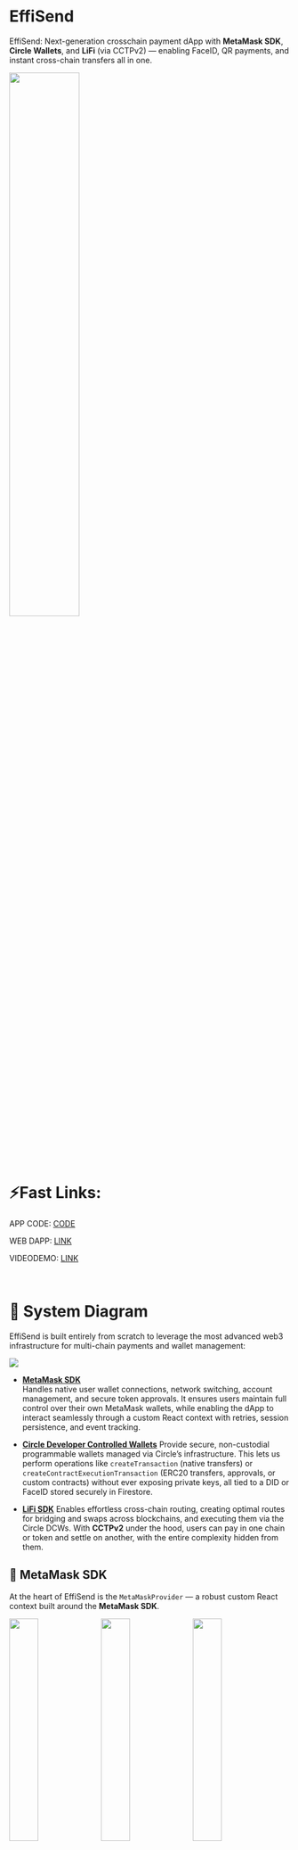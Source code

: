 # EffiSend

EffiSend: Next-generation crosschain payment dApp with **MetaMask SDK**, **Circle Wallets**, and **LiFi** (via CCTPv2) — enabling FaceID, QR payments, and instant cross-chain transfers all in one.

<img src="./Images/logo.png" width="50%">

<br>

# ⚡Fast Links:

APP CODE: [CODE](./effisend-meta/)

WEB DAPP: [LINK](https://effisend.expo.app)

VIDEODEMO: [LINK](https://www.youtube.com/watch?v=haHcunJCw2Y)

<br>

# 🚀 System Diagram

EffiSend is built entirely from scratch to leverage the most advanced web3 infrastructure for multi-chain payments and wallet management:

<img src="./Images/diagram.drawio.png">

- [**MetaMask SDK**](./effisend-meta/src/providers/metamaskProvider.js)  
  Handles native user wallet connections, network switching, account management, and secure token approvals. It ensures users maintain full control over their own MetaMask wallets, while enabling the dApp to interact seamlessly through a custom React context with retries, session persistence, and event tracking.

- [**Circle Developer Controlled Wallets**](./cloud%20functions/excecute-transactions.js)
  Provide secure, non-custodial programmable wallets managed via Circle’s infrastructure. This lets us perform operations like `createTransaction` (native transfers) or `createContractExecutionTransaction` (ERC20 transfers, approvals, or custom contracts) without ever exposing private keys, all tied to a DID or FaceID stored securely in Firestore.

- [**LiFi SDK**](./cloud%20functions/excecute-transactions.js)
  Enables effortless cross-chain routing, creating optimal routes for bridging and swaps across blockchains, and executing them via the Circle DCWs. With **CCTPv2** under the hood, users can pay in one chain or token and settle on another, with the entire complexity hidden from them.

## 🦊 MetaMask SDK

At the heart of EffiSend is the `MetaMaskProvider` — a robust custom React context built around the **MetaMask SDK**. 

<img src="./Images/connect1.png" width="32%"> <img src="./Images/connect2.png" width="32%"> <img src="./Images/connect3.png" width="32%">

This core component handles everything needed to integrate MetaMask into a modern progressive web dApp:

- Initializes MetaMask SDK with automatic retry strategy.  
- Connects the wallet, switches chains, tracks accounts & chain ID.  
- Persists user sessions in `AsyncStorage` (so reconnect is seamless).  
- Adds automatic event listeners for `accountsChanged`, `chainChanged`, and `disconnect`.  
- Exposes easy hooks like `useMetaMask` and `useMetaMaskConnection` across the app.

### Example usage (with hooks)
```javascript
import { useMetaMask } from './metamaskProvider';

const { isConnected, connectWallet, account } = useMetaMask();

return (
  <>
    {isConnected ? <Text>Wallet: {account}</Text> : 
      <Button onPress={connectWallet} title="Connect MetaMask" />}
  </>
);
```

### Under the hood
The `MetaMaskProvider` file does much more than a basic integration:

- Keeps the SDK and provider inside refs, to stay alive across re-renders.
- Initializes only once on mount, with up to 3 attempts (`maxInitializationAttempts`).
- Uses:
  ```javascript
  const MMSDK = new MetaMaskSDK({ dappMetadata });
  await MMSDK.init();
  ```
- Automatically reconnects if the user previously approved it, by checking `@metamask_connection_preference` in AsyncStorage.
- Reactively saves the last connected account.

All technical implementations for cross-chain payments are included here.

- [Metamask Provider](./effisend-meta/src/providers/metamaskProvider.js)
- [Connect Button](./effisend-meta/src/components/header.js)
- [Sign In](./effisend-meta/src/components/header.js)

## 🔐 Circle Developer Controlled Wallets. 

EffiSend uses **Circle Developer Controlled Wallets** to handle all payments, approvals, and contract executions securely — without ever exposing private keys. **Each wallet is linked to a user’s FaceID**

### Programmable transactions

Our Cloud Function uses the official Circle Wallets SDK to:

- Execute native token transfers
- Execute ERC20 token transfers via smart contract.
- Execute cross-chain bridging via LiFi and CCTPv2

### Example for a **native on-chain payment**:

```javascript
await circleDeveloperSdk.createTransaction({
    amount: [amount],
    destinationAddress,
    walletId: wallet.id,
    blockchain,
    fee: { type: "level", config: { feeLevel: "MEDIUM" } }
});
```

### For ERC20 payments, we encode the contract call:

```javascript
const interface = new ethers.utils.Interface(abiERC20);
const transaction = interface.encodeFunctionData("transferFrom", [
    address,
    destinationAddress,
    ethers.utils.parseUnits(amount, decimals)
]);
await circleDeveloperSdk.createContractExecutionTransaction({
    walletId: wallet.id,
    callData: transaction,
    contractAddress: token,
    fee: { type: "level", config: { feeLevel: "MEDIUM" } }
});
```

All technical implementations for cross-chain payments are included here.

- [Cloud Function](./cloud%20functions/excecute-transactions.js)

## 🌉 LiFi Cross-chain Routing (integrated with Circle Wallets)

When users want to pay across chains (e.g. USDC on Base → USDC on Arbitrum), EffiSend uses **LiFi SDK** to:

1. Fetch the optimal quote for bridging + swap:

```javascript
const quoteRequest = {
    fromChain: chainsId[chainFromIndex], 
    toChain: chainsId[chainToIndex], 
    fromToken: tokens[chainFromIndex][tokenIndex].address,
    toToken: tokens[chainToIndex][tokenIndex].address,
    fromAmount: ethers.utils.parseUnits(
        amount,
        tokens[chainFromIndex][tokenIndex].decimals
    ),
    fromAddress: wallet.address,
    toAddress: destinationAddress,
    allowBridges: ["mayanMCTP", "celercircle"], // Allow CCTP only
};
const quote = await getQuote(quoteRequest);
const route = convertQuoteToRoute(quote);
```

2. Approve the LiFi contract on the origin chain:

```javascript
const transactionApproval = interface.encodeFunctionData("approve", [
    transaction.to, quoteRequest.fromAmount
]);
await circleDeveloperSdk.createContractExecutionTransaction({
    walletId: wallet.id,
    callData: transactionApproval,
    contractAddress: token,
    fee: { type: "level", config: { feeLevel: "MEDIUM" } }
});
```

3. Execute the LiFi contract which performs the bridge + swap:

```javascript
await circleDeveloperSdk.createContractExecutionTransaction({
    walletId: wallet.id,
    amount: ethers.utils.formatEther(transaction.value),
    callData: transaction.data,
    contractAddress: transaction.to,
    fee: { type: "level", config: { feeLevel: "MEDIUM" } }
});
```

All technical implementations for cross-chain payments are included here.

- [Cloud Function](./cloud%20functions/excecute-transactions.js)

<br>

## FaceID Payment

EffiSend enables seamless payments via facial recognition by linking a user’s unique biometric profile to their programmable wallet.

- A photo of the person's face is taken, and through our AI, we obtain the result of the person's user. This AI already has an Antispoofing algorithm implemented to prevent malicious actors from making the detection and return the credential to execute the transaction on [Circle Wallets section](#-circle-developer-controlled-wallets).

    ```python
    @app.post("/findUser", dependencies=[Depends(check_api_key)])
    async def findUser(item: ItemFind):
        random_string = os.urandom(32).hex()
        userImage = base64.b64decode(item.image)
        userImage = Image.open(BytesIO(userImage))
        userImage.save(f'deepface/temp/{random_string}.jpg')
        try:
            result = DeepFace.find(img_path= f'deepface/temp/{random_string}.jpg', db_path='deepface/db', anti_spoofing = True)
            return {"result": result[0].identity[0].split('.')[0].split('/')[2]}
        except ValueError as e:
            return {"result": False}
        finally:
            os.remove(f'deepface/temp/{random_string}.jpg')
    ```

All technical implementations for AI server are included here.

- [Face Recognition Server](./faceRecognition/main.py)

<br>

# Features:

EffiSend’s architecture allows users to complete payments on **any supported chain** with a single FaceID scan or QR interaction — fully abstracting away network, swap, and bridging complexities. 

## 📷 FaceID + QR Payments (On Top of Circle + LiFi)

EffiSend adds a human layer with **biometric FaceID** and **secure QR payments**.

- Scan face to link or pay with your Circle wallet.
- Or scan a QR code tied to a payment nonce.
- Shows balances from multiple chains.
- Aggregates USD values using Coingecko.
- Makes it easy for users to fund their FaceID wallet from MetaMask using native or ERC20 tokens.

Screenshots:

<img src="./Images/sc1.png" width="32%">
<img src="./Images/sc2.png" width="32%">
<img src="./Images/sc3.png" width="32%">

## 💰 Cross-chain LiFi Payments

All payments flow back into the **Circle Wallets + LiFi engine**, meaning:

- You can pay from any supported chain.  
- No manual bridging.  
- Still fully controlled by Circle.

<img src="./Images/pos1.png" width="32%">
<img src="./Images/pos2.png" width="32%">
<img src="./Images/pos3.png" width="32%">

## 🥇 Trust Score & Rewards

- Biometric verification (FaceID) unlocks a trust score and EFS token rewards.
- Verified users get reduced fees on transactions.

<img src="./Images/rew1.png" width="32%">
<img src="./Images/rew2.png" width="32%">
<img src="./Images/rew3.png" width="32%">

<br>

# 📚 Main Codebase Map

| File / Component           | What it does                                   |
|-----------------------------|-----------------------------------------------|
| [`metamaskProvider.js`](./effisend-meta/src/providers/metamaskProvider.js)       | MetaMask SDK wallet connection & session.     |
| [`tab1.js`](./effisend-meta/src/app/(screens)/tabs/tab1.js)                   | View balances, fund FaceID wallet, generate QR for payments|
| [`tab2.js`](./effisend-meta/src/app/(screens)/tabs/tab2.js)                   | Pay via FaceID or QR, with LiFi cross-chain.  |
| [`tab3.js`](./effisend-meta/src/app/(screens)/tabs/tab3.js)                   | Trust score, profile, claim EFS rewards.      |
| [`receipt.js`](./effisend-meta/src/app/receipt.js)                | Payment receipt with explorer QR.             |
| [`camFace.js`](./effisend-meta/src/components/camFace.js) / [`camQR.js`](./effisend-meta/src/components/camQR.js)   | Camera inputs for biometric & QR.             |
| [`header.js`](./effisend-meta/src/components/header.js)                 | Connect/disconnect MetaMask.                  |

# 🔗 References

1. [MetaMask SDK](https://github.com/MetaMask/sdk)
2. [Circle Developer Controlled Wallets](https://developers.circle.com)
3. [LiFi Crosschain Routing](https://www.lifi.io)